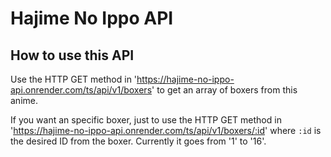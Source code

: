 # Hajime No Ippo API

## How to use this API

Use the HTTP GET method in 'https://hajime-no-ippo-api.onrender.com/ts/api/v1/boxers' to get an array of boxers from this anime.

If you want an specific boxer, just to use the HTTP GET method in 'https://hajime-no-ippo-api.onrender.com/ts/api/v1/boxers/:id' where `:id` is the desired ID from the boxer. Currently it goes from '1' to '16'.
